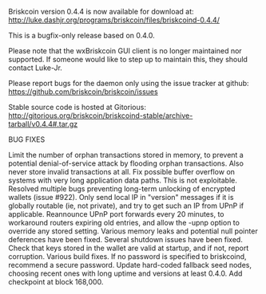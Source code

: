 Briskcoin version 0.4.4 is now available for download at:
http://luke.dashjr.org/programs/briskcoin/files/briskcoind-0.4.4/

This is a bugfix-only release based on 0.4.0.

Please note that the wxBriskcoin GUI client is no longer maintained nor supported. If someone would like to step up to maintain this, they should contact Luke-Jr.

Please report bugs for the daemon only using the issue tracker at github:
https://github.com/briskcoin/briskcoin/issues

Stable source code is hosted at Gitorious:
http://gitorious.org/briskcoin/briskcoind-stable/archive-tarball/v0.4.4#.tar.gz

BUG FIXES

Limit the number of orphan transactions stored in memory, to prevent a potential denial-of-service attack by flooding orphan transactions. Also never store invalid transactions at all.
Fix possible buffer overflow on systems with very long application data paths. This is not exploitable.
Resolved multiple bugs preventing long-term unlocking of encrypted wallets (issue #922).
Only send local IP in "version" messages if it is globally routable (ie, not private), and try to get such an IP from UPnP if applicable.
Reannounce UPnP port forwards every 20 minutes, to workaround routers expiring old entries, and allow the -upnp option to override any stored setting.
Various memory leaks and potential null pointer deferences have been
fixed.
Several shutdown issues have been fixed.
Check that keys stored in the wallet are valid at startup, and if not,
report corruption.
Various build fixes.
If no password is specified to briskcoind, recommend a secure password.
Update hard-coded fallback seed nodes, choosing recent ones with long uptime and versions at least 0.4.0.
Add checkpoint at block 168,000.

